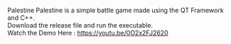 Palestine
Palestine is a simple battle game made using the QT Framework and C++. <br />
Download the release file and run the executable. <br />
Watch the Demo Here : https://youtu.be/0O2x2FJ2620

